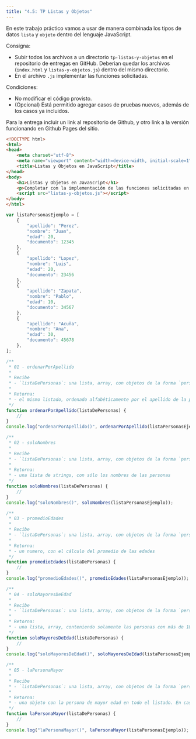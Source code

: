 ```yaml
---
title: "4.5: TP Listas y Objetos"
---
```


En este trabajo práctico vamos a usar de manera combinada los tipos de datos `lista` y `objeto` dentro del lenguaje JavaScript.

Consigna:

- Subir todos los archivos a un directorio `tp-listas-y-objetos` en el repositorio de entregas en GitHub. Deberian quedar los archivos (`index.html` y `listas-y-objetos.js`) dentro del mismo directorio.
- En el archivo `.js` implementar las funciones solicitadas.

Condiciones:

- No modificar el código provisto.
- (Opcional) Está permitido agregar casos de pruebas nuevos, además de los casos ya incluidos.

Para la entrega incluir un link al repositorio de Github, y otro link a la versión funcionando en Github Pages del sitio.

```html
<!DOCTYPE html>
<html>
<head>
    <meta charset="utf-8">
    <meta name="viewport" content="width=device-width, initial-scale=1">
    <title>Listas y Objetos en JavaScript</title>
</head>
<body>
    <h1>Listas y Objetos en JavaScript</h1>
    <p>Completar con la implementación de las funciones solicitadas en los comentarios del archivo <code>listas-y-objetos.js</code>.</p>
    <script src="listas-y-objetos.js"></script>
</body>
</html>
```

```js
var listaPersonasEjemplo = [
    {
        "apellido": "Perez",
        "nombre": "Juan",
        "edad": 20,
        "documento": 12345
    },
    {
        "apellido": "Lopez",
        "nombre": "Luis",
        "edad": 20,
        "documento": 23456
    },
    {
        "apellido": "Zapata",
        "nombre": "Pablo",
        "edad": 10,
        "documento": 34567
    },
    {
        "apellido": "Acuña",
        "nombre": "Ana",
        "edad": 30,
        "documento": 45678
    },
];

/**
 * 01 - ordenarPorApellido
 * 
 * Recibe
 * - `listaDePersonas`: una lista, array, con objetos de la forma `persona`.
 * 
 * Retorna: 
 * - el mismo listado, ordenado alfabéticamente por el apellido de la persona 
 */
function ordenarPorApellido(listaDePersonas) {
    // 
}
console.log("ordenarPorApellido()", ordenarPorApellido(listaPersonasEjemplo));

/**
 * 02 - soloNombres
 * 
 * Recibe
 * - `listaDePersonas`: una lista, array, con objetos de la forma `persona`
 * 
 * Retorna: 
 * - una lista de strings, con sólo los nombres de las personas
 */
function soloNombres(listaDePersonas) {
    // 
}
console.log("soloNombres()", soloNombres(listaPersonasEjemplo));

/**
 * 03 - promedioEdades
 * 
 * Recibe
 * - `listaDePersonas`: una lista, array, con objetos de la forma `persona`
 * 
 * Retorna: 
 * - un numero, con el cálculo del promedio de las edades
 */
function promedioEdades(listaDePersonas) {
    //
}
console.log("promedioEdades()", promedioEdades(listaPersonasEjemplo));

/**
 * 04 - soloMayoresDeEdad
 * 
 * Recibe
 * - `listaDePersonas`: una lista, array, con objetos de la forma `persona`
 * 
 * Retorna: 
 * - una lista, array, conteniendo solamente las personas con más de 18 años
 */
function soloMayoresDeEdad(listaDePersonas) {
    //
}
console.log("soloMayoresDeEdad()", soloMayoresDeEdad(listaPersonasEjemplo));

/**
 * 05 - laPersonaMayor
 * 
 * Recibe
 * - `listaDePersonas`: una lista, array, con objetos de la forma `persona`
 * 
 * Retorna: 
 * - una objeto con la persona de mayor edad en todo el listado. En caso de que hayan 2 personas con la misma edad, se puede retornar la primera que aparezca en el listado.
 */
function laPersonaMayor(listaDePersonas) {
    //
}
console.log("laPersonaMayor()", laPersonaMayor(listaPersonasEjemplo));
```